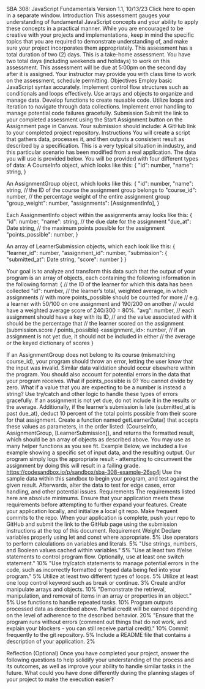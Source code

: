 SBA 308: JavaScript Fundamentals
Version 1.1, 10/13/23
Click here to open in a separate window.
Introduction
This assessment gauges your understanding of fundamental JavaScript concepts and your ability to apply these concepts in a practical manner. While you are encouraged to be creative with your projects and implementations, keep in mind the specific topics that you are required to demonstrate understanding of, and make sure your project incorporates them appropriately.
This assessment has a total duration of two (2) days. This is a take-home assessment.
You have two total days (including weekends and holidays) to work on this assessment. This assessment will be due at 5:00pm on the second day after it is assigned. Your instructor may provide you with class time to work on the assessment, schedule permitting.
Objectives
Employ basic JavaScript syntax accurately.
Implement control flow structures such as conditionals and loops effectively.
Use arrays and objects to organize and manage data.
Develop functions to create reusable code.
Utilize loops and iteration to navigate through data collections.
Implement error handling to manage potential code failures gracefully.
Submission
Submit the link to your completed assessment using the Start Assignment button on the Assignment page in Canvas. 
Your submission should include:
A GitHub link to your completed project repository.
Instructions
You will create a script that gathers data, processes it, and then outputs a consistent result as described by a specification. This is a very typical situation in industry, and this particular scenario has been modified from a real application. The data you will use is provided below.
You will be provided with four different types of data:
A CourseInfo object, which looks like this:
{
  "id": number,
  "name": string,
}

An AssignmentGroup object, which looks like this:
{
  "id": number,
  "name": string,
  // the ID of the course the assignment group belongs to
  "course_id": number,
  // the percentage weight of the entire assignment group
  "group_weight": number,
  "assignments": [AssignmentInfo],
}

Each AssignmentInfo object within the assignments array looks like this:
{
  "id": number,
  "name": string,
  // the due date for the assignment
  "due_at": Date string,
  // the maximum points possible for the assignment
  "points_possible": number,
}

An array of LearnerSubmission objects, which each look like this:
{
    "learner_id": number,
    "assignment_id": number,
    "submission": {
      "submitted_at": Date string,
      "score": number
    }
}

Your goal is to analyze and transform this data such that the output of your program is an array of objects, each containing the following information in the following format:
{
    // the ID of the learner for which this data has been collected
    "id": number,
    // the learner’s total, weighted average, in which assignments
    // with more points_possible should be counted for more
    // e.g. a learner with 50/100 on one assignment and 190/200 on another
    // would have a weighted average score of 240/300 = 80%.
    "avg": number,
    // each assignment should have a key with its ID,
    // and the value associated with it should be the percentage that
    // the learner scored on the assignment (submission.score / points_possible)
    <assignment_id>: number,
    // if an assignment is not yet due, it should not be included in either
    // the average or the keyed dictionary of scores
}

If an AssignmentGroup does not belong to its course (mismatching course_id), your program should throw an error, letting the user know that the input was invalid. Similar data validation should occur elsewhere within the program.
You should also account for potential errors in the data that your program receives. What if points_possible is 0? You cannot divide by zero. What if a value that you are expecting to be a number is instead a string? 
Use try/catch and other logic to handle these types of errors gracefully.
If an assignment is not yet due, do not include it in the results or the average. Additionally, if the learner’s submission is late (submitted_at is past due_at), deduct 10 percent of the total points possible from their score for that assignment.
Create a function named getLearnerData() that accepts these values as parameters, in the order listed: (CourseInfo, AssignmentGroup, [LearnerSubmission]), and returns the formatted result, which should be an array of objects as described above.
You may use as many helper functions as you see fit.
Example
Below, we included a live example showing a specific set of input data, and the resulting output. Our program simply logs the appropriate result - attempting to circumvent the assignment by doing this will result in a failing grade.
https://codesandbox.io/p/sandbox/sba-308-example-26sg4j
Use the sample data within this sandbox to begin your program, and test against the given result.
Afterwards, alter the data to test for edge cases, error handling, and other potential issues.
Requirements
The requirements listed here are absolute minimums. Ensure that your application meets these requirements before attempting to further expand your features.
Create your application locally, and initialize a local git repo. Make frequent commits to the repo. When your application is complete, push your repo to GitHub and submit the link to the GitHub page using the submission instructions at the top of this document.
Requirement	Weight
Declare variables properly using let and const where appropriate.	5%
Use operators to perform calculations on variables and literals.	5%
"Use strings, numbers, and Boolean values cached within variables."	5%
"Use at least two if/else statements to control program flow. Optionally, use at least one switch statement."	10%
"Use try/catch statements to manage potential errors in the code, such as incorrectly formatted or typed data being fed into your program."	5%
Utilize at least two different types of loops.	5%
Utilize at least one loop control keyword such as break or continue.	3%
Create and/or manipulate arrays and objects.	10%
"Demonstrate the retrieval, manipulation, and removal of items in an array or properties in an object."	5%
Use functions to handle repeated tasks.	10%
Program outputs processed data as described above. Partial credit will be earned depending on the level of adherence to the described behavior.	20%
"Ensure that the program runs without errors (comment out things that do not work, and explain your blockers - you can still receive partial credit)."	10%
Commit frequently to the git repository.	5%
Include a README file that contains a description of your application.	2%

Reflection (Optional)
Once you have completed your project, answer the following questions to help solidify your understanding of the process and its outcomes, as well as improve your ability to handle similar tasks in the future.
What could you have done differently during the planning stages of your project to make the execution easier?
